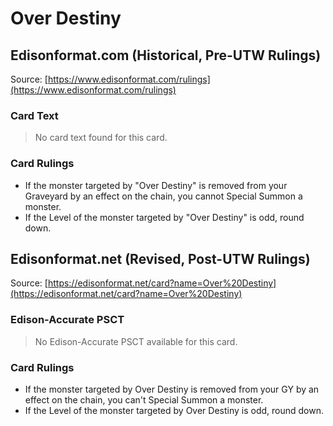 # Over Destiny

## Edisonformat.com (Historical, Pre-UTW Rulings)

Source: [https://www.edisonformat.com/rulings](https://www.edisonformat.com/rulings)

### Card Text

> No card text found for this card.

### Card Rulings

*   If the monster targeted by "Over Destiny" is removed from your Graveyard by an effect on the chain, you cannot Special Summon a monster.
*   If the Level of the monster targeted by "Over Destiny" is odd, round down.

## Edisonformat.net (Revised, Post-UTW Rulings)

Source: [https://edisonformat.net/card?name=Over%20Destiny](https://edisonformat.net/card?name=Over%20Destiny)

### Edison-Accurate PSCT

> No Edison-Accurate PSCT available for this card.

### Card Rulings

*   If the monster targeted by Over Destiny is removed from your GY by an effect on the chain, you can't Special Summon a monster.
*   If the Level of the monster targeted by Over Destiny is odd, round down.
            